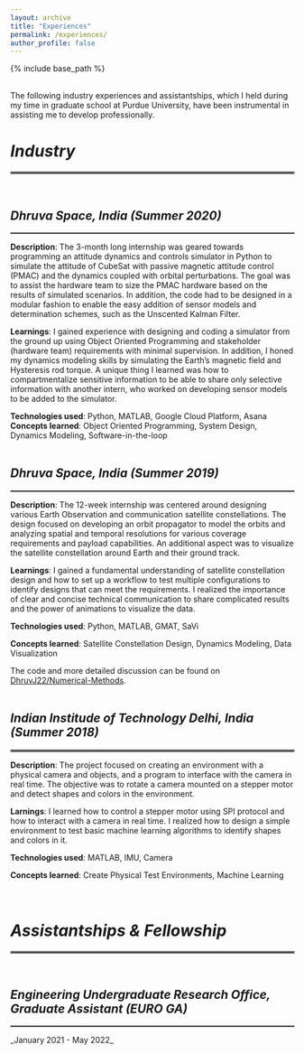 ```yaml
---
layout: archive
title: "Experiences"
permalink: /experiences/
author_profile: false
---
```


{% include base_path %}
<br>
<br>

The following industry experiences and assistantships, which I held during my time in graduate school at Purdue University, have been instrumental in assisting me to develop professionally.
<br>

# _Industry_
<hr style="border:2px solid grey">
<br>

## _Dhruva Space, India (Summer 2020)_
<hr style="border:1px solid grey">

**Description**: The 3-month long internship was geared towards programming an attitude dynamics and controls simulator in Python to simulate the attitude of CubeSat with passive magnetic attitude control (PMAC) and the dynamics coupled with orbital perturbations. The goal was to assist the hardware team to size the PMAC hardware based on the results of simulated scenarios. In addition, the code had to be designed in a modular fashion to enable the easy addition of sensor models and determination schemes, such as the Unscented Kalman Filter.

**Learnings**: I gained experience with designing and coding a simulator from the ground up using Object Oriented Programming and stakeholder (hardware team) requirements with minimal supervision. In addition, I honed my dynamics modeling skills by simulating the Earth’s magnetic field and Hysteresis rod torque. A unique thing I learned was how to compartmentalize sensitive information to be able to share only selective information with another intern, who worked on developing sensor models to be added to the simulator.

**Technologies used**: Python, MATLAB, Google Cloud Platform, Asana
**Concepts learned**: Object Oriented Programming, System Design,  Dynamics Modeling, Software-in-the-loop
<br>
<br>

## _Dhruva Space, India (Summer 2019)_
<hr style="border:1px solid grey">

**Description**: The 12-week internship was centered around designing various Earth Observation and communication satellite constellations. The design focused on developing an orbit propagator to model the orbits and analyzing spatial and temporal resolutions for various coverage requirements and payload capabilities. An additional aspect was to visualize the satellite constellation around Earth and their ground track.

**Learnings**: I gained a fundamental understanding of satellite constellation design and how to set up a workflow to test multiple configurations to identify designs that can meet the requirements. I realized the importance of clear and concise technical communication to share complicated results and the power of animations to visualize the data. 

**Technologies used**: Python, MATLAB, GMAT, SaVi

**Concepts learned**: Satellite Constellation Design, Dynamics Modeling, Data Visualization

The code and more detailed discussion can be found on [DhruvJ22/Numerical-Methods](https://github.com/DhruvJ22/Numerical-Methods).
<br>
<br>

## _Indian Institude of Technology Delhi, India (Summer 2018)_
<hr style="border:2px solid grey">

**Description**: The project focused on creating an environment with a physical camera and objects, and a program to interface with the camera in real time. The objective was to rotate a camera mounted on a stepper motor and detect shapes and colors in the environment. 

**Larnings**: I learned how to control a stepper motor using SPI protocol and how to interact with a camera in real time. I realized how to design a simple environment to test basic machine learning algorithms to identify shapes and colors in it. 

**Technologies used**: MATLAB, IMU, Camera

**Concepts learned**: Create Physical Test Environments, Machine Learning 
<br>
<br>
<br>

# _Assistantships & Fellowship_
<hr style="border:2px solid grey">
<br>

## _Engineering Undergraduate Research Office, Graduate Assistant (EURO GA)_
<hr style="border:1px solid grey">
_January 2021 - May 2022_

<!-- 
{% for post in site.portfolio %}
  {% include archive-single.html %}
{% endfor %} 
-->

